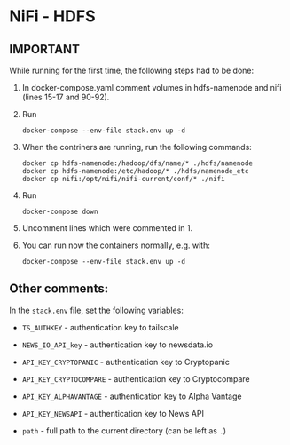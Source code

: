 # NiFi - HDFS

## IMPORTANT

While running for the first time, the following steps had to be done:

1. In docker-compose.yaml comment volumes in hdfs-namenode and nifi (lines 15-17 and 90-92).

2. Run

    ```
    docker-compose --env-file stack.env up -d
    ```

3. When the contriners are running, run the following commands:

    ```
    docker cp hdfs-namenode:/hadoop/dfs/name/* ./hdfs/namenode
    docker cp hdfs-namenode:/etc/hadoop/* ./hdfs/namenode_etc
    docker cp nifi:/opt/nifi/nifi-current/conf/* ./nifi
    ```

4. Run

    ```
    docker-compose down
    ```

5. Uncomment lines which were commented in 1.

6. You can run now the containers normally, e.g. with:

    ```
    docker-compose --env-file stack.env up -d
    ```

## Other comments:

In the `stack.env` file, set the following variables:

* `TS_AUTHKEY` - authentication key to tailscale

* `NEWS_IO_API_key` - authentication key to newsdata.io

* `API_KEY_CRYPTOPANIC` - authentication key to Cryptopanic

* `API_KEY_CRYPTOCOMPARE` - authentication key to Cryptocompare

* `API_KEY_ALPHAVANTAGE` - authentication key to Alpha Vantage

* `API_KEY_NEWSAPI` - authentication key to News API

* `path` - full path to the current directory (can be left as `.`)

